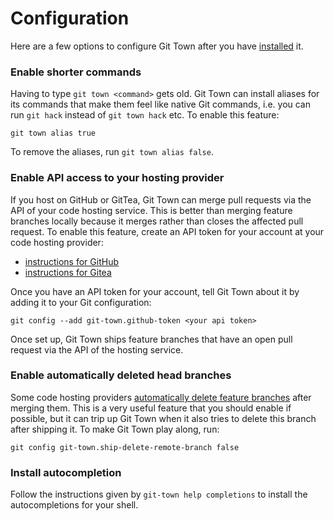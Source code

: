 # Configuration

Here are a few options to configure Git Town after you have
[installed](install.md) it.

### Enable shorter commands

Having to type `git town <command>` gets old. Git Town can install aliases for
its commands that make them feel like native Git commands, i.e. you can run
`git hack` instead of `git town hack` etc. To enable this feature:

```
git town alias true
```

To remove the aliases, run `git town alias false`.

### Enable API access to your hosting provider

If you host on GitHub or GitTea, Git Town can merge pull requests via the API of
your code hosting service. This is better than merging feature branches locally
because it merges rather than closes the affected pull request. To enable this
feature, create an API token for your account at your code hosting provider:

- [instructions for GitHub](https://docs.github.com/en/authentication/keeping-your-account-and-data-secure/creating-a-personal-access-token)
- [instructions for Gitea](https://docs.gitea.io/en-us/api-usage)

Once you have an API token for your account, tell Git Town about it by adding it
to your Git configuration:

```
git config --add git-town.github-token <your api token>
```

Once set up, Git Town ships feature branches that have an open pull request via
the API of the hosting service.

### Enable automatically deleted head branches

Some code hosting providers
[automatically delete feature branches](https://docs.github.com/en/repositories/configuring-branches-and-merges-in-your-repository/configuring-pull-request-merges/managing-the-automatic-deletion-of-branches)
after merging them. This is a very useful feature that you should enable if
possible, but it can trip up Git Town when it also tries to delete this branch
after shipping it. To make Git Town play along, run:

```
git config git-town.ship-delete-remote-branch false
```

### Install autocompletion

Follow the instructions given by `git-town help completions` to install the
autocompletions for your shell.

```
```
